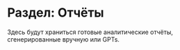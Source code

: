 # Раздел: Отчёты

Здесь будут храниться готовые аналитические отчёты, сгенерированные вручную или GPTs.